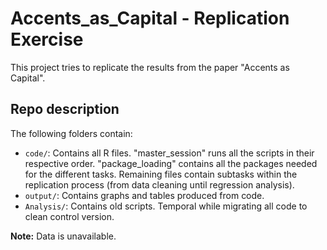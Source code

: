 # Accents_as_Capital - Replication Exercise

This project tries to replicate the results from the paper "Accents as Capital".

## Repo description

The following folders contain:

-   `code/`: Contains all R files. "master_session" runs all the scripts in their respective order. "package_loading" contains all the packages needed for the different tasks. Remaining files contain subtasks within the replication process (from data cleaning until regression analysis).
-   `output/`: Contains graphs and tables produced from code.
-   `Analysis/`: Contains old scripts. Temporal while migrating all code to clean control version.

**Note:** Data is unavailable.
